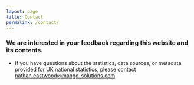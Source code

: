 ```yaml
---
layout: page
title: Contact
permalink: /contact/
---
```

### We are interested in your feedback regarding this website and its contents.


- If you have questions about the statistics, data sources, or metadata provided for UK national statistics, please contact [nathan.eastwood@mango-solutions.com](mailto:nathan.eastwood@mango-solutions.com)